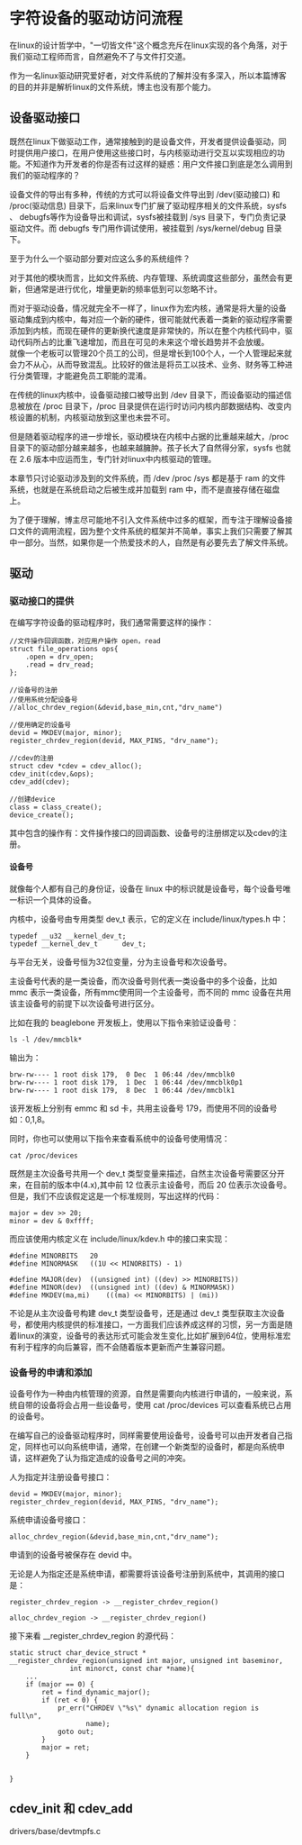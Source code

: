 # 字符设备的驱动访问流程

在linux的设计哲学中，"一切皆文件"这个概念充斥在linux实现的各个角落，对于我们驱动工程师而言，自然避免不了与文件打交道。  

作为一名linux驱动研究爱好者，对文件系统的了解并没有多深入，所以本篇博客的目的并非是解析linux的文件系统，博主也没有那个能力。  

## 设备驱动接口

既然在linux下做驱动工作，通常接触到的是设备文件，开发者提供设备驱动，同时提供用户接口，在用户使用这些接口时，与内核驱动进行交互以实现相应的功能。不知道作为开发者的你是否有过这样的疑惑：用户文件接口到底是怎么调用到我们的驱动程序的？

设备文件的导出有多种，传统的方式可以将设备文件导出到 /dev(驱动接口) 和 /proc(驱动信息) 目录下，后来linux专门扩展了驱动程序相关的文件系统，sysfs 、 debugfs等作为设备导出和调试，sysfs被挂载到 /sys 目录下，专门负责记录驱动文件。而 debugfs 专门用作调试使用，被挂载到 /sys/kernel/debug 目录下。  

至于为什么一个驱动部分要对应这么多的系统组件？

对于其他的模块而言，比如文件系统、内存管理、系统调度这些部分，虽然会有更新，但通常是进行优化，增量更新的频率低到可以忽略不计。

而对于驱动设备，情况就完全不一样了，linux作为宏内核，通常是将大量的设备驱动集成到内核中，每对应一个新的硬件，很可能就代表着一类新的驱动程序需要添加到内核，而现在硬件的更新换代速度是非常快的，所以在整个内核代码中，驱动代码所占的比重飞速增加，而且在可见的未来这个增长趋势并不会放缓。  
就像一个老板可以管理20个员工的公司，但是增长到100个人，一个人管理起来就会力不从心，从而导致混乱。比较好的做法是将员工以技术、业务、财务等工种进行分类管理，才能避免员工职能的混淆。  

在传统的linux内核中，设备驱动接口被导出到 /dev 目录下，而设备驱动的描述信息被放在 /proc 目录下，/proc 目录提供在运行时访问内核内部数据结构、改变内核设置的机制，内核驱动放到这里也未尝不可。  

但是随着驱动程序的进一步增长，驱动模块在内核中占据的比重越来越大，/proc 目录下的驱动部分越来越多，也越来越臃肿。孩子长大了自然得分家，sysfs 也就在 2.6 版本中应运而生，专门针对linux中内核驱动的管理。  

本章节只讨论驱动涉及到的文件系统，而 /dev /proc /sys 都是基于 ram 的文件系统，也就是在系统启动之后被生成并加载到 ram 中，而不是直接存储在磁盘上。

为了便于理解，博主尽可能地不引入文件系统中过多的框架，而专注于理解设备接口文件的调用流程，因为整个文件系统的框架并不简单，事实上我们只需要了解其中一部分。当然，如果你是一个热爱技术的人，自然是有必要先去了解文件系统。

## 驱动

### 驱动接口的提供

在编写字符设备的驱动程序时，我们通常需要这样的操作：

```
//文件操作回调函数，对应用户操作 open，read
struct file_operations ops{
    .open = drv_open;
    .read = drv_read;
};

//设备号的注册
//使用系统分配设备号
//alloc_chrdev_region(&devid,base_min,cnt,"drv_name")

//使用确定的设备号
devid = MKDEV(major, minor);
register_chrdev_region(devid, MAX_PINS, "drv_name");

//cdev的注册
struct cdev *cdev = cdev_alloc();
cdev_init(cdev,&ops);
cdev_add(cdev);

//创建device
class = class_create();
device_create();

```

其中包含的操作有：文件操作接口的回调函数、设备号的注册绑定以及cdev的注册。

#### 设备号
就像每个人都有自己的身份证，设备在 linux 中的标识就是设备号，每个设备号唯一标识一个具体的设备。  

内核中，设备号由专用类型 dev_t 表示，它的定义在 include/linux/types.h 中：

```
typedef __u32 __kernel_dev_t;
typedef __kernel_dev_t		dev_t;
```

与平台无关，设备号恒为32位变量，分为主设备号和次设备号。  

主设备号代表的是一类设备，而次设备号则代表一类设备中的多个设备，比如 mmc 表示一类设备，所有mmc使用同一个主设备号，而不同的 mmc 设备在共用该主设备号的前提下以次设备号进行区分。  

比如在我的 beaglebone 开发板上，使用以下指令来验证设备号：

```
ls -l /dev/mmcblk*
```
输出为：

```
brw-rw---- 1 root disk 179,  0 Dec  1 06:44 /dev/mmcblk0
brw-rw---- 1 root disk 179,  1 Dec  1 06:44 /dev/mmcblk0p1
brw-rw---- 1 root disk 179,  8 Dec  1 06:44 /dev/mmcblk1
```

该开发板上分别有 emmc 和 sd 卡，共用主设备号 179，而使用不同的设备号如：0,1,8。  

同时，你也可以使用以下指令来查看系统中的设备号使用情况：

```
cat /proc/devices
```

既然是主次设备号共用一个 dev_t 类型变量来描述，自然主次设备号需要区分开来，在目前的版本中(4.x),其中前 12 位表示主设备号，而后 20 位表示次设备号。但是，我们不应该假定这是一个标准规则，写出这样的代码：

```
major = dev >> 20;
minor = dev & 0xffff;
```
而应该使用内核定义在 include/linux/kdev.h 中的接口来实现：

```
#define MINORBITS	20
#define MINORMASK	((1U << MINORBITS) - 1)

#define MAJOR(dev)	((unsigned int) ((dev) >> MINORBITS))
#define MINOR(dev)	((unsigned int) ((dev) & MINORMASK))
#define MKDEV(ma,mi)	(((ma) << MINORBITS) | (mi))
```

不论是从主次设备号构建 dev_t 类型设备号，还是通过 dev_t 类型获取主次设备号，都使用内核提供的标准接口，一方面我们应该养成这样的习惯，另一方面是随着linux的演变，设备号的表达形式可能会发生变化,比如扩展到64位，使用标准宏有利于程序的向后兼容，而不会随着版本更新而产生兼容问题。  


### 设备号的申请和添加
设备号作为一种由内核管理的资源，自然是需要向内核进行申请的，一般来说，系统自带的设备将会占用一些设备号，使用 cat /proc/devices 可以查看系统已占用的设备号。  

在编写自己的设备驱动程序时，同样需要使用设备号，设备号可以由开发者自己指定，同样也可以向系统申请，通常，在创建一个新类型的设备时，都是向系统申请，这样避免了认为指定造成的设备号之间的冲突。

人为指定并注册设备号接口：

```
devid = MKDEV(major, minor);
register_chrdev_region(devid, MAX_PINS, "drv_name");
```

系统申请设备号接口：

```
alloc_chrdev_region(&devid,base_min,cnt,"drv_name");
```
申请到的设备号被保存在 devid 中。

无论是人为指定还是系统申请，都需要将该设备号注册到系统中，其调用的接口是：
```
register_chrdev_region -> __register_chrdev_region()

alloc_chrdev_region -> __register_chrdev_region()
```

接下来看 __register_chrdev_region 的源代码：
```
static struct char_device_struct *
__register_chrdev_region(unsigned int major, unsigned int baseminor,
			   int minorct, const char *name){
    ...
    if (major == 0) {
		ret = find_dynamic_major();
		if (ret < 0) {
			pr_err("CHRDEV \"%s\" dynamic allocation region is full\n",
			       name);
			goto out;
		}
		major = ret;
	}
    

}

```



## cdev_init 和 cdev_add



drivers/base/devtmpfs.c



